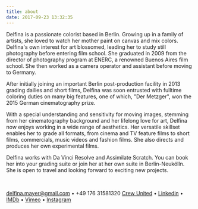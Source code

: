 ```yaml
---
title: about
date: 2017-09-23 13:32:35
---
```


Delfina is a passionate colorist based in Berlin. Growing up in a family of artists, she loved to watch her mother paint on canvas and mix colors. Delfina's own interest for art blossomed, leading her to study still photography before entering film school. She graduated in 2009 from the director of photography program at ENERC, a renowned Buenos Aires film school. She then worked as a camera operator and assistant before moving to Germany.

After initially joining an important Berlin post-production facility in 2013 grading dailies and short films, Delfina was soon entrusted with fulltime coloring duties on many big features, one of which, "Der Metzger", won the 2015 German cinematography prize.

With a special understanding and sensitivity for moving images, stemming from her cinematography background and her lifelong love for art, Delfina now enjoys working in a wide range of aesthetics. Her versatile skillset enables her to grade all formats, from cinema and TV feature films to short films, commercials, music videos and fashion films. She also directs and produces her own experimental films.

Delfina works with Da Vinci Resolve and Assimilate Scratch. You can book her into your grading suite or join her at her own suite in Berlin-Neukölln. She is open to travel and looking forward to exciting new projects.

&nbsp;

<a href="mailto: delfina.mayer@gmail.com">delfina.mayer@gmail.com</a> • +49&nbsp;176&nbsp;31581320
<a href="https://www.crew-united.com/?show=memberdetail&ID=328647">Crew United</a> • <a href="https://de.linkedin.com/in/delfina-mayer-0650b0139">Linkedin</a> • <a href="http://www.imdb.com/name/nm4306441/">IMDb</a> • <a href="https://vimeo.com/delfinamayer">Vimeo</a> • <a href="https://www.instagram.com/delfinamayer_colorgrading/">Instagram</a>
